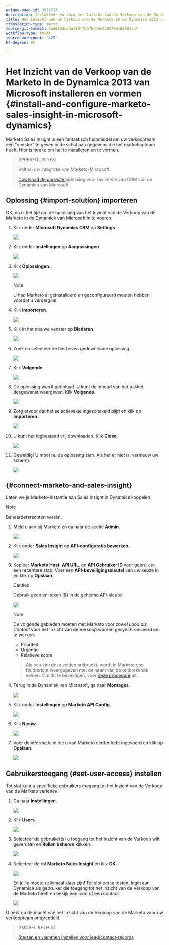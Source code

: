```yaml
---
unique-page-id: 3571737
description: Installeer en vorm het Inzicht van de Verkoop van de Marketo in de Dynamica 2013 van Microsoft - Marketo Docs - de Documentatie van het Product
title: Het Inzicht van de Verkoop van de Marketo in de Dynamica 2013 van Microsoft installeren en vormen
translation-type: tm+mt
source-git-commit: 6ae882dddda220f7067babbe5a057eec82601abf
workflow-type: tm+mt
source-wordcount: '429'
ht-degree: 0%

---
```



# Het Inzicht van de Verkoop van de Marketo in de Dynamica 2013 van Microsoft installeren en vormen {#install-and-configure-marketo-sales-insight-in-microsoft-dynamics}

Marketo Sales Insight is een fantastisch hulpmiddel om uw verkoopteam een &quot;venster&quot; te geven in de schat aan gegevens die het marketingteam heeft. Hier is hoe te om het te installeren en te vormen.

>[!PREREQUISITES]
>
>Voltooi uw integratie van Marketo-Microsoft.
>
>[Download de correcte ](/help/marketo/product-docs/marketo-sales-insight/msi-for-microsoft-dynamics/installing/download-the-marketo-sales-insight-solution-for-microsoft-dynamics.md) oplossing voor uw versie van CRM van de Dynamica van Microsoft.

## Oplossing {#import-solution} importeren

OK, nu is het tijd om de oplossing van het Inzicht van de Verkoop van de Marketo in de Dynamiek van Microsoft in te voeren.

1. Klik onder **Microsoft Dynamics CRM** op **Settings**.

   ![](assets/image2014-12-12-9-3a4-3a56.png)

1. Klik onder **Instellingen** op **Aanpassingen**.

   ![](assets/image2014-12-12-9-3a5-3a6.png)

1. Klik **Oplossingen**.

   ![](assets/image2014-12-12-9-3a5-3a17.png)

   >[!NOTE]
   >
   >U had Marketo al geïnstalleerd en geconfigureerd moeten hebben voordat u verdergaat

1. Klik **Importeren**.

   ![](assets/image2014-12-12-9-3a5-3a27.png)

1. Klik in het nieuwe venster op **Bladeren**.

   ![](assets/image2014-12-12-9-3a5-3a36.png)

1. Zoek en selecteer de hierboven gedownloade oplossing.

   ![](assets/image2014-12-12-9-3a5-3a45.png)

1. Klik **Volgende**.

   ![](assets/image2014-12-12-9-3a5-3a55.png)

1. De oplossing wordt geüpload. U kunt de inhoud van het pakket desgewenst weergeven. Klik **Volgende**.

   ![](assets/image2014-12-12-9-3a6-3a10.png)

1. Zorg ervoor dat het selectievakje ingeschakeld blijft en klik op **Importeren**.

   ![](assets/image2014-12-12-9-3a6-3a19.png)

1. U kunt het logbestand vrij downloaden. Klik **Close**.

   ![](assets/image2014-12-12-9-3a6-3a29.png)

1. Geweldig! U moet nu de oplossing zien. Als het er niet is, vernieuw uw scherm.

   ![](assets/image2014-12-12-9-3a6-3a40.png)

## {#connect-marketo-and-sales-insight}

Laten we je Marketo-instantie aan Sales Insight in Dynamics koppelen.

>[!NOTE]
>
>Beheerdersrechten vereist.

1. Meld u aan bij Marketo en ga naar de sectie **Admin**.

   ![](assets/image2014-12-12-9-3a6-3a50.png)

1. Klik onder **Sales Insight** op **API-configuratie bewerken**.

   ![](assets/image2014-12-12-9-3a7-3a0.png)

1. Kopieer **Marketo Host**, **API URL**, en **API Gebruiker ID** voor gebruik in een recentere stap. Voer een **API-beveiligingssleutel** van uw keuze in en klik op **Opslaan**.

   >[!CAUTION]
   >
   >Gebruik geen en-teken (&amp;) in de geheime API-sleutel.

   ![](assets/image2014-12-12-9-3a7-3a9.png)

   >[!NOTE]
   >
   >De volgende gebieden moeten met Marketo voor _zowel Lood als Contact_ voor het Inzicht van de Verkoop worden gesynchroniseerd om te werken:
   >
   >* Prioriteit
   >* Urgentie
   >* Relatieve score

   >
   >Als een van deze velden ontbreekt, wordt in Marketo een foutbericht weergegeven met de naam van de ontbrekende velden. Om dit te bevestigen, voer [deze procedure](/help/marketo/product-docs/marketo-sales-insight/msi-for-microsoft-dynamics/setting-up-and-using/required-fields-for-syncing-marketo-with-dynamics.md) uit.

1. Terug in de Dynamiek van Microsoft, ga naar **Montages**.

   ![](assets/image2014-12-12-9-3a7-3a25.png)

1. Klik onder **Instellingen** op **Marketo API Config**.

   ![](assets/image2014-12-12-9-3a7-3a34.png)

1. Klik **Nieuw**.

   ![](assets/image2014-12-12-9-3a8-3a8.png)

1. Voer de informatie in die u van Marketo eerder hebt ingevoerd en klik op **Opslaan**.

   ![](assets/image2014-12-12-9-3a8-3a17.png)

## Gebruikerstoegang {#set-user-access} instellen

Tot slot kunt u specifieke gebruikers toegang tot het Inzicht van de Verkoop van de Marketo verlenen.

1. Ga naar **Instellingen**.

   ![](assets/image2014-12-12-9-3a8-3a34.png)

1. Klik **Users**.

   ![](assets/image2014-12-12-9-3a8-3a42.png)

1. Selecteer de gebruiker(s) u toegang tot het Inzicht van de Verkoop wilt geven aan en **Rollen beheren** klikken.

   ![](assets/image2014-12-12-9-3a9-3a13.png)

1. Selecteer de rol **Marketo Sales Insight** en klik **OK**.

   ![](assets/image2014-12-12-9-3a9-3a22.png)

   En jullie moeten allemaal klaar zijn! Tot slot om te testen, login aan Dynamica als gebruiker die toegang tot het Inzicht van de Verkoop van de Marketo heeft en bekijk een lood of een contact.

   ![](assets/image2014-12-12-9-3a9-3a31.png)

U hebt nu de macht van het Inzicht van de Verkoop van de Marketo voor uw verkoopteam ontgrendeld.

>[!MORELIKETHIS]
>
>[Sterren en vlammen instellen voor lead/contact-records](/help/marketo/product-docs/marketo-sales-insight/msi-for-microsoft-dynamics/setting-up-and-using/setting-up-stars-and-flames-for-lead-contact-records.md)
